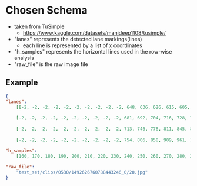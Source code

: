 # Chosen Schema
- taken from TuSimple 
	- https://www.kaggle.com/datasets/manideep1108/tusimple/
- "lanes" represents the detected lane markings(lines)
	- each line is represented by a list of x coordinates
- "h_samples" represents the horizontal lines used in the row-wise analysis
- "raw_file" is the raw image file
## Example
```json
{
"lanes": 
	[[-2, -2, -2, -2, -2, -2, -2, -2, -2, -2, 648, 636, 626, 615, 605, 595, 585, 575, 565, 554, 545, 536, 526, 517, 508, 498, 489, 480, 470, 461, 452, 442, 433, 424, 414, 405, 396, 386, 377, 368, 359, 349, 340, 331, 321, 312, 303, 293, 284, 275, 265, 256, 247, 237, 228, 219], 
		 
	[-2, -2, -2, -2, -2, -2, -2, -2, -2, -2, 681, 692, 704, 716, 728, 741, 754, 768, 781, 794, 807, 820, 834, 847, 860, 873, 886, 900, 913, 926, 939, 952, 966, 979, 992, 1005, 1018, 1032, 1045, 1058, 1071, 1084, 1098, 1111, 1124, 1137, 1150, 1164, 1177, 1190, 1203, 1216, 1230, 1243, 1256, 1269], 
		 
	[-2, -2, -2, -2, -2, -2, -2, -2, -2, -2, 713, 746, 778, 811, 845, 880, 916, 951, 986, 1022, 1057, 1092, 1128, 1163, 1198, 1234, -2, -2, -2, -2, -2, -2, -2, -2, -2, -2, -2, -2, -2, -2, -2, -2, -2, -2, -2, -2, -2, -2, -2, -2, -2, -2, -2, -2, -2, -2], 
		 
	[-2, -2, -2, -2, -2, -2, -2, -2, -2, -2, 754, 806, 858, 909, 961, 1013, 1064, 1114, 1164, 1213, 1263, -2, -2, -2, -2, -2, -2, -2, -2, -2, -2, -2, -2, -2, -2, -2, -2, -2, -2, -2, -2, -2, -2, -2, -2, -2, -2, -2, -2, -2, -2, -2, -2, -2, -2, -2]],

"h_samples": 
	[160, 170, 180, 190, 200, 210, 220, 230, 240, 250, 260, 270, 280, 290, 300, 310, 320, 330, 340, 350, 360, 370, 380, 390, 400, 410, 420, 430, 440, 450, 460, 470, 480, 490, 500, 510, 520, 530, 540, 550, 560, 570, 580, 590, 600, 610, 620, 630, 640, 650, 660, 670, 680, 690, 700, 710], 
 
"raw_file": 
	"test_set/clips/0530/1492626760788443246_0/20.jpg"
}
```
